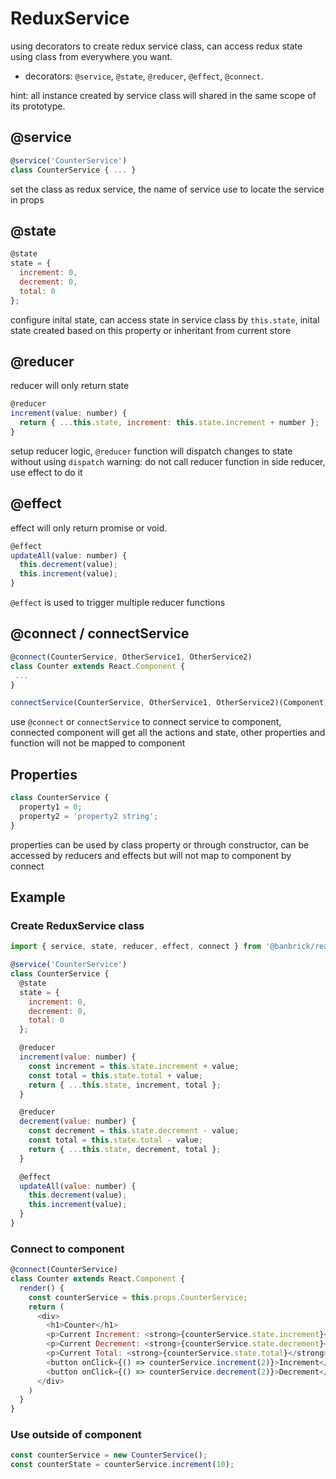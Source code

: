 # ReduxService
using decorators to create redux service class, can access redux state using class from everywhere you want.
- decorators: `@service`, `@state`, `@reducer`, `@effect`, `@connect`.  

hint: all instance created by service class will shared in the same scope of its prototype.

## @service
```javascript
@service('CounterService')
class CounterService { ... }
```
set the class as redux service, the name of service use to locate the service in props

## @state
```javascript
@state
state = { 
  increment: 0, 
  decrement: 0, 
  total: 0 
};
```
configure inital state, can access state in service class by `this.state`,
inital state created based on this property or inheritant from current store

## @reducer
reducer will only return state
```javascript
@reducer
increment(value: number) {
  return { ...this.state, increment: this.state.increment + number };
}
```
setup reducer logic, `@reducer` function will dispatch changes to state without using `dispatch`
warning: do not call reducer function in side reducer, use effect to do it

## @effect
effect will only return promise or void.
```javascript
@effect
updateAll(value: number) {
  this.decrement(value);
  this.increment(value);
}
```
`@effect` is used to trigger multiple reducer functions

## @connect / connectService
```javascript
@connect(CounterService, OtherService1, OtherService2)
class Counter extends React.Component {
 ...
}

connectService(CounterService, OtherService1, OtherService2)(Component)
```
use `@connect` or `connectService` to connect service to component,
connected component will get all the actions and state, other properties and function will not be mapped to component

## Properties
```javascript
class CounterService { 
  property1 = 0;
  property2 = 'property2 string';
}
```
properties can be used by class property or through constructor, can be accessed by reducers and effects but will not map to component by connect


## Example
### Create ReduxService class
```javascript
import { service, state, reducer, effect, connect } from '@banbrick/react-creator'

@service('CounterService')
class CounterService {
  @state
  state = { 
    increment: 0, 
    decrement: 0, 
    total: 0 
  };

  @reducer
  increment(value: number) {
    const increment = this.state.increment + value;
    const total = this.state.total + value;
    return { ...this.state, increment, total };
  }

  @reducer
  decrement(value: number) {
    const decrement = this.state.decrement - value;
    const total = this.state.total - value;
    return { ...this.state, decrement, total };
  }

  @effect
  updateAll(value: number) {
    this.decrement(value);
    this.increment(value);
  }
}
```

### Connect to component
```javascript
@connect(CounterService)
class Counter extends React.Component {
  render() {
    const counterService = this.props.CounterService;
    return (
      <div>
        <h1>Counter</h1>
        <p>Current Increment: <strong>{counterService.state.increment}</strong></p>
        <p>Current Decrement: <strong>{counterService.state.decrement}</strong></p>
        <p>Current Total: <strong>{counterService.state.total}</strong></p>
        <button onClick={() => counterService.increment(2)}>Increment</button>
        <button onClick={() => counterService.decrement(2)}>Decrement</button>
      </div>
    )
  }
}
```

### Use outside of component
```javascript
const counterService = new CounterService();
const counterState = counterService.increment(10);
```
